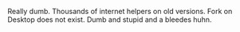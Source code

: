 Really dumb. Thousands of internet helpers on old versions.
Fork on Desktop does not exist.
Dumb and stupid and a bleedes huhn.
